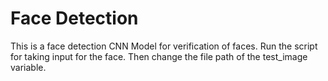 # Face Detection
This is a face detection CNN Model for verification of faces. Run the script for taking input for the face. Then change the file path of the test_image variable.

